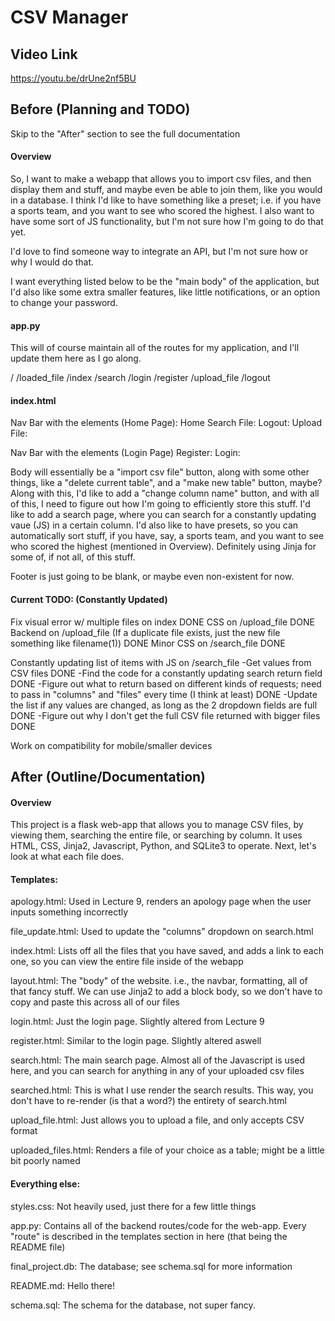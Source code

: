 # CSV Manager

## Video Link
https://youtu.be/drUne2nf5BU

## Before (Planning and TODO)
Skip to the "After" section to see the full documentation

#### Overview
So, I want to make a webapp that allows you to import csv files, and then display them and stuff, and maybe even be able to join them, like you would in a database.
I think I'd like to have something like a preset; i.e. if you have a sports team, and you want to see who scored the highest. I also want to have some sort of JS
functionality, but I'm not sure how I'm going to do that yet.

I'd love to find someone way to integrate an API, but I'm not sure how or why I would do that.

I want everything listed below to be the "main body" of the application, but I'd also like some extra smaller features, like little notifications, or an option to
change your password.

#### app.py
This will of course maintain all of the routes for my application, and I'll update them here as I go along.

/
/loaded_file
/index
/search
/login
/register
/upload_file
/logout

#### index.html
Nav Bar with the elements (Home Page):
Home
Search File:
Logout:
Upload File:

Nav Bar with the elements (Login Page)
Register:
Login:

Body will essentially be a "import csv file" button, along with some other things, like a "delete current table", and a "make new table" button, maybe?
Along with this, I'd like to add a "change column name" button, and with all of this, I need to figure out how I'm going to efficiently store this stuff.
I'd like to add a search page, where you can search for a constantly updating vaue (JS) in a certain column. I'd also like to have presets, so you can
automatically sort stuff, if you have, say, a sports team, and you want to see who scored the highest (mentioned in Overview). Definitely using Jinja for
some of, if not all, of this stuff.

Footer is just going to be blank, or maybe even non-existent for now.

#### Current TODO: (Constantly Updated)
Fix visual error w/ multiple files on index DONE
CSS on /upload_file DONE
Backend on /upload_file (If a duplicate file exists, just the new file something like filename(1)) DONE
Minor CSS on /search_file DONE

Constantly updating list of items with JS on /search_file
-Get values from CSV files DONE
-Find the code for a constantly updating search return field DONE
-Figure out what to return based on different kinds of requests; need to pass in "columns" and "files" every time (I think at least) DONE
-Update the list if any values are changed, as long as the 2 dropdown fields are full DONE
-Figure out why I don't get the full CSV file returned with bigger files DONE

Work on compatibility for mobile/smaller devices

## After (Outline/Documentation)

#### Overview
This project is a flask web-app that allows you to manage CSV files, by viewing them, searching the entire file, or searching by column. It uses HTML, CSS, Jinja2, Javascript, Python, and SQLite3 to operate. Next, let's look at what each file does.

#### Templates:

apology.html: Used in Lecture 9, renders an apology page when the user inputs something incorrectly

file_update.html: Used to update the "columns" dropdown on search.html

index.html: Lists off all the files that you have saved, and adds a link to each one, so you can view the entire file inside of the webapp

layout.html: The "body" of the website. i.e., the navbar, formatting, all of that fancy stuff. We can use Jinja2 to add a block body, so we don't have to copy and paste this across all of our files

login.html: Just the login page. Slightly altered from Lecture 9

register.html: Similar to the login page. Slightly altered aswell

search.html: The main search page. Almost all of the Javascript is used here, and you can search for anything in any of your uploaded csv files

searched.html: This is what I use render the search results. This way, you don't have to re-render (is that a word?) the entirety of search.html

upload_file.html: Just allows you to upload a file, and only accepts CSV format

uploaded_files.html: Renders a file of your choice as a table; might be a little bit poorly named

#### Everything else:
styles.css: Not heavily used, just there for a few little things

app.py: Contains all of the backend routes/code for the web-app. Every "route" is described in the templates section in here (that being the README file)

final_project.db: The database; see schema.sql for more information

README.md: Hello there!

schema.sql: The schema for the database, not super fancy.
